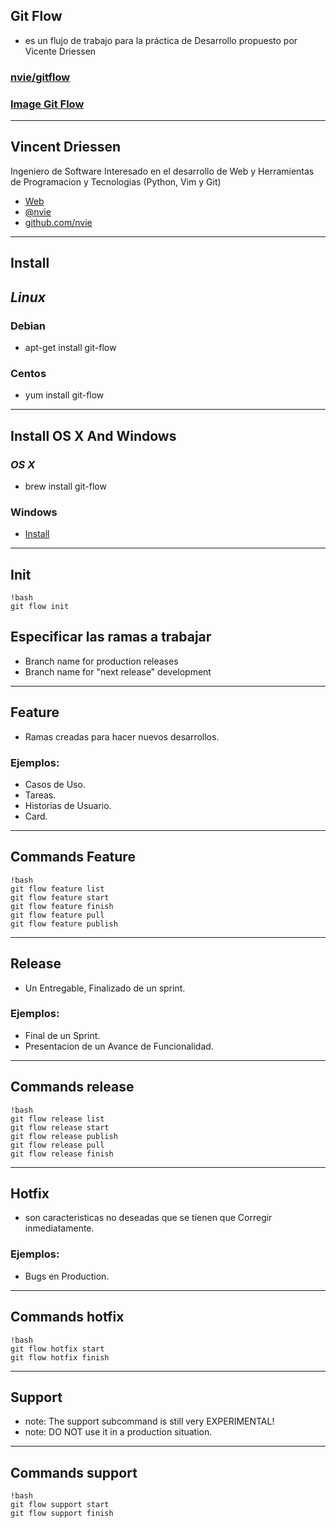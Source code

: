 ## Git Flow

- es un flujo de trabajo para la práctica de Desarrollo propuesto por Vicente Driessen

### [nvie/gitflow](https://github.com/nvie/gitflow)
### [Image Git Flow](https://jacovanstaden.files.wordpress.com/2011/03/git-flow-overview.jpg)

------------------------------------------------------

## Vincent Driessen

Ingeniero de Software Interesado en el desarrollo de Web y Herramientas de Programacion y Tecnologias (Python, Vim y Git)

- [Web](http://nvie.com/about)
- [@nvie](https://twitter.com/nvie)
- [github.com/nvie](https://github.com/nvie)


------------------------------------------------------
## Install

## *Linux*

### Debian

- apt-get install git-flow

### Centos

- yum install git-flow


------------------------------------------------------

## Install OS X And Windows

### *OS X*

- brew install git-flow

### Windows

- [Install](https://github.com/nvie/gitflow/wiki/Windows)

------------------------------------------------------

## Init

    !bash
    git flow init


## Especificar las ramas a trabajar

- Branch name for production releases
- Branch name for "next release" development

------------------------------------------------------

## Feature

- Ramas creadas para hacer nuevos desarrollos.

### Ejemplos:

- Casos de Uso.
- Tareas.
- Historias de Usuario.
- Card.

------------------------------------------------------

## Commands Feature

    !bash
    git flow feature list
    git flow feature start
    git flow feature finish
    git flow feature pull
    git flow feature publish

------------------------------------------------------

## Release

- Un Entregable, Finalizado de un sprint.

### Ejemplos:

- Final de un Sprint.
- Presentacion de un Avance de Funcionalidad.

------------------------------------------------------

## Commands release

    !bash
    git flow release list
    git flow release start
    git flow release publish
    git flow release pull
    git flow release finish

------------------------------------------------------

## Hotfix

- son caracteristicas no deseadas que se tienen que Corregir inmediatamente.

### Ejemplos:

- Bugs en Production.

------------------------------------------------------

## Commands hotfix

    !bash
    git flow hotfix start
    git flow hotfix finish

------------------------------------------------------

## Support

- note: The support subcommand is still very EXPERIMENTAL!
- note: DO NOT use it in a production situation.

------------------------------------------------------

## Commands support

    !bash
    git flow support start
    git flow support finish
